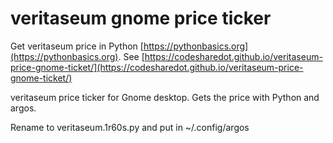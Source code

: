 # veritaseum gnome price ticker

Get veritaseum price in Python [https://pythonbasics.org](https://pythonbasics.org).
See [https://codesharedot.github.io/veritaseum-price-gnome-ticket/](https://codesharedot.github.io/veritaseum-price-gnome-ticket/)

veritaseum price ticker for Gnome desktop. Gets the price with Python and argos.

Rename to veritaseum.1r60s.py and put in ~/.config/argos
